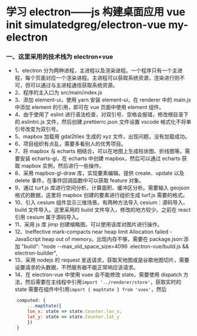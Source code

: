 # 学习 electron——js 构建桌面应用 vue init simulatedgreg/electron-vue my-electron

### 一、这里采用的技术栈为 electron+vue

- 1、electron 分为两种进程，主进程以及渲染进程。一个程序只有一个主进程，每个页面对应一个渲染进程。主进程可以获取系统资源，渲染进行则不可，但可以通过与主进程通信获取系统资源。
- 2、程序的主入口为 src/main/index.js
- 3、添加 element-ui，使用 yarn 安装 element-ui，在 renderer 中的 main.js 中添加 element 的引用，即可在 vue 页面中使用 element 组件。
- 4、由于使用了 eslint 进行语法检查，对双引号、空格会报错，修改根目录下的.eslintrc.js 文件，然后创建.prettierrc.json 文件设置 vscode 格式化不将单引号改变为双引号。
- 5、mapbox 加载用 gdal2tiles 生成的 xyz 文件，出现问题，没有加载成功。
- 6、项目组织有点乱，需要多看别人的优秀项目。
- 7、将 mapbox 与 echarts 相结合，可以在地图上生成柱状图、折线图等。需要安装 echarts-gl，在 echarts 中创建 mapbox，然后可以通过 echarts 获取 mapbox 实例，然后进行一些操作。
- 8、采用 mapbox-gl-draw 库，实现要素编辑。提供 create、update 以及 delete 事件，在事件回调函数中可以获取 feature 对象。
- 9、通过 turf.js 库进行空间分析，计算面积、缓冲区分析。需要输入 geojson 格式的数据，这里将 mapbox 创建的要素进行组织生成 turf.js 需要的格式。
- 10、引入 cesium 组件显示三维场景。有两种方法导入 cesium：源码导入、build 文件导入。这里采用的 build 文件导入，修改的地方较少。之前在 react 引用 cesium 属于源码导入。
- 11、采用 js 库 jimp 创建缩略图，可以使用该库对图片进行操作。
- 12、Ineffective mark-compacts near heap limit Allocation failed - JavaScript heap out of memory。出现内存不够，需要在 package.json:添加 "build": "node --max_old_space_size=4096 .electron-vue/build.js && electron-builder",
- 13、采用 nodejs 的 request 发送请求，获取天地图或是谷歌地图切片，需要设置请求的头数据，不然服务器不能正常响应该请求。
- 14、在 electron-vue 中使用 vuex 会不能修改 state，需要使用 dispatch 方法，然后需要在主线程中引用`import '../renderer/store'`，获取实时的 state 需要在组件中引用`import { mapState } from 'vuex'`，然后

```javascript
    computed: {
        ...mapState({
        lon_x: state => state.Counter.lon_x,
        lat_y: state => state.Counter.lat_y
        })
    }
```
